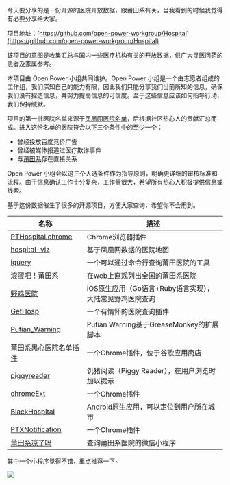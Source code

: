 今天要分享的是一份开源的医院开放数据，跟莆田系有关，当我看到的时候我觉得有必要分享给大家。

项目地址：[https://github.com/open-power-workgroup/Hospital](https://github.com/open-power-workgroup/Hospital)

该项目的意图是收集汇总与国内一些医疗机构有关的开放数据，供广大寻医问药的患者及家属参考。

本项目由 Open Power 小组共同维护。Open Power 小组是一个由志愿者组成的工作组，我们深知自己的能力有限，因此我们只能分享我们当前所知的信息，确保我们没有捏造信息，并努力提高信息的可信度。至于这些信息应该如何指导行动，我们保持缄默。



项目的第一批医院名单来源于[凤凰网医院名单](http://news.ifeng.com/mainland/special/ptxyy/)，后根据社区热心人的贡献汇总而成。进入这份名单的医院符合以下三个条件中的至少一个：

- 曾经投放百度竞价广告
- 曾经被媒体报道过医疗欺诈事件
- 与[莆田系](https://zh.wikipedia.org/wiki/莆田系)存在直接关系

Open Power 小组会以这三个入选条件作为指导原则，明确更详细的审核标准和流程。由于信息确认工作十分复杂，工作量很大，希望所有热心人积极提供信息或线索。



基于这份数据催生了很多的开源项目，方便大家查询，希望你不会用到。

| 名称                                                         | 描述                                                     |
| ------------------------------------------------------------ | -------------------------------------------------------- |
| [PTHospital.chrome](https://github.com/hustcc/PTHospital.chrome) | Chrome浏览器插件                                         |
| [hospital-viz](https://github.com/wandergis/hospital-viz)    | 基于凤凰网数据的医院地图                                 |
| [iquery](https://github.com/protream/iquery)                 | 一个可以通过命令行查询莆田医院的工具                     |
| [滚蛋吧！莆田系](https://github.com/putianxi/putianxi.github.io) | 在web上直观列出全国的莆田系医院                          |
| [野鸡医院](https://github.com/chai2010/ptyy)                 | iOS原生应用（Go语言+Ruby语言实现），大陆常见野鸡医院查询 |
| [GetHosp](https://github.com/fushenghua/GetHosp)             | 一个有情怀的医院查询插件                                 |
| [Putian_Warning](https://github.com/FirefoxBar/userscript/tree/master/Putian_Warning) | Putian Warning基于GreaseMonkey的扩展脚本                 |
| [莆田系黑心医院名单插件](https://chrome.google.com/webstore/detail/%E8%8E%86%E7%94%B0%E7%B3%BB%E9%BB%91%E5%BF%83%E5%8C%BB%E9%99%A2%E5%90%8D%E5%8D%95%E6%8F%92%E4%BB%B6/ieogbmijfpmdlkdifblkcgomfmonmfbc?hl=zh-CN) | 一个Chrome插件，位于谷歌应用商店                         |
| [piggyreader](https://github.com/huntbao/piggyreader)        | 饥猪阅读（Piggy Reader），在用户浏览时加以提示           |
| [chromeExt](https://github.com/zhangjh/chromeExt)            | 一个Chrome插件                                           |
| [BlackHospital](https://github.com/neuyu/BlackHospital)      | Android原生应用，可以定位到用户所在城市                  |
| [PTXNotification](https://github.com/erichuang1994/PTXNotification) | 一个Chrome插件                                           |
| [莆田系凉了吗](https://github.com/RuochenLyu/putianxi_wxapp) | 查询莆田系医院的微信小程序                               |

其中一个小程序觉得不错，重点推荐一下~

![](https://camo.githubusercontent.com/31ee5d8af75f4121bd9211d5815c3bae2f8a97ed/68747470733a2f2f692e6c6f6c692e6e65742f323031392f30312f30312f356332623738333162633238342e6a7067)
